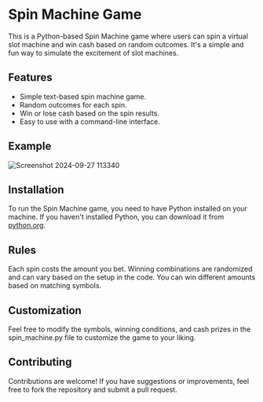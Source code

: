 # Spin Machine Game

This is a Python-based Spin Machine game where users can spin a virtual slot machine and win cash based on random outcomes. It's a simple and fun way to simulate the excitement of slot machines.

## Features

- Simple text-based spin machine game.
- Random outcomes for each spin.
- Win or lose cash based on the spin results.
- Easy to use with a command-line interface.

## Example
![Screenshot 2024-09-27 113340](https://github.com/user-attachments/assets/43fc2fd1-f158-4f65-96db-28e148577138)

## Installation

To run the Spin Machine game, you need to have Python installed on your machine. If you haven't installed Python, you can download it from [python.org](https://www.python.org/).


## Rules
Each spin costs the amount you bet.
Winning combinations are randomized and can vary based on the setup in the code.
You can win different amounts based on matching symbols.

## Customization
Feel free to modify the symbols, winning conditions, and cash prizes in the spin_machine.py file to customize the game to your liking.

## Contributing
Contributions are welcome! If you have suggestions or improvements, feel free to fork the repository and submit a pull request.

